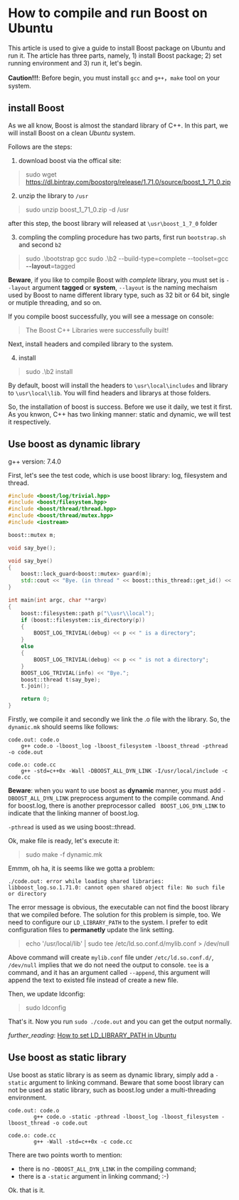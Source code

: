 # How to compile and run Boost on Ubuntu
This article is used to give a guide to install Boost package on Ubuntu and run it. The article has three parts, namely, 1) install Boost package; 2) set running environment and 3) run it, let's begin.

**Caution!!!**: Before begin, you must install `gcc` and `g++`，`make` tool on your system.

## install Boost
As we all know, Boost is almost the standard library of C++. In this part, we will install Boost on a clean *Ubuntu* system.

Follows are the steps:

1. download boost via the offical site: 
> sudo wget https://dl.bintray.com/boostorg/release/1.71.0/source/boost_1_71_0.zip

2. unzip the library to `/usr`
> sudo unzip boost_1_71_0.zip -d /usr

after this step, the boost library will released at `\usr\boost_1_7_0` folder

3. compling 
the compling procedure has two parts, first run `bootstrap.sh` and second `b2`
> sudo .\bootstrap gcc
> sudo .\b2 --build-type=complete --toolset=gcc **--layout**=tagged

**Beware**, if you like to compile Boost with *complete* library, you must set is `--layout` argument  **tagged** or **system**, `--layout` is the naming mechaism used by Boost to name different library type, such as 32 bit or 64 bit, single or mutiple threading, and so on.

If you compile boost successfully, you will see a message on console:
> The Boost C++ Libraries were successfully built!

Next, install headers and compiled library to the system.

4. install
> sudo .\b2 install

By default, boost will install the headers to `\usr\local\includes` and library to `\usr\local\lib`. You will find headers and librarys at those folders.

So, the installation of boost is success. Before we use it daily, we test it first. As you knwon, C++ has two linking manner: static and dynamic, we will test it respectively.

## Use boost as dynamic library

g++ version: 7.4.0

First, let's see the test code, which is use boost library: log, filesystem and thread.

``` c++
#include <boost/log/trivial.hpp>
#include <boost/filesystem.hpp>
#include <boost/thread/thread.hpp>
#include <boost/thread/mutex.hpp>
#include <iostream>

boost::mutex m;

void say_bye();

void say_bye()
{
    boost::lock_guard<boost::mutex> guard(m);
    std::cout << "Bye. (in thread " << boost::this_thread::get_id() << ")" << std::endl;
}

int main(int argc, char **argv)
{
    boost::filesystem::path p("\\usr\\local");
    if (boost::filesystem::is_directory(p))
    {
        BOOST_LOG_TRIVIAL(debug) << p << " is a directory";
    }
    else
    {
        BOOST_LOG_TRIVIAL(debug) << p << " is not a directory";
    }
    BOOST_LOG_TRIVIAL(info) << "Bye.";
    boost::thread t(say_bye);
    t.join();

    return 0;
}
```


Firstly, we compile it and secondly we link the .o file with the library. So, the `dynamic.mk` should seems like follows:

```make
code.out: code.o
	g++ code.o -lboost_log -lboost_filesystem -lboost_thread -pthread -o code.out

code.o: code.cc
	g++ -std=c++0x -Wall -DBOOST_ALL_DYN_LINK -I/usr/local/include -c code.cc

```

**Beware**: when you want to use boost as **dynamic** manner, you must add `-DBOOST_ALL_DYN_LINK` preprocess argument to the compile command. And for boost.log, there is another preprocessor called `
BOOST_LOG_DYN_LINK` to indicate that the linking manner of boost.log.

`-pthread` is used as we using boost::thread.

Ok, make file is ready, let's execute it:
> sudo make -f dynamic.mk

Emmm, oh ha, it is seems like we gotta a problem:

```
./code.out: error while loading shared libraries: libboost_log.so.1.71.0: cannot open shared object file: No such file or directory
```

The error message is obvious, the executable can not find the boost library that we compiled before. The solution for this problem is simple, too. We need to configure our `LD_LIBRARY_PATH` to the system. I prefer to edit configuration files to **permanetly** update the link setting. 

> echo '/usr/local/lib' | sudo tee /etc/ld.so.conf.d/mylib.conf > /dev/null

Above command will create `mylib.conf` file under `/etc/ld.so.conf.d/`, `/dev/null` implies that we do not need the output to console. `tee` is a command, and it has an argument called `--append`, this argument will append the text to existed file instead of create a new file.

Then, we update ldconfig:

> sudo ldconfig

That's it. Now you run `sudo ./code.out` and you can get the output normally.

*further_reading*:  [How to set LD_LIBRARY_PATH in Ubuntu](https://stackoverflow.com/questions/13428910/how-to-set-the-environmental-variable-ld-library-path-in-linux)

## Use boost as static library

Use boost as static library is as seem as dynamic library, simply add a `-static` argument to linking command. Beware that some boost library can not be used as static library, such as boost.log under a multi-threading environment.

```make
code.out: code.o
        g++ code.o -static -pthread -lboost_log -lboost_filesystem -lboost_thread -o code.out

code.o: code.cc
        g++ -Wall -std=c++0x -c code.cc
```

There are two points worth to mention:
* there is no `-DBOOST_ALL_DYN_LINK` in the compiling command;
* there is a `-static` argument in linking command; :-)

Ok. that is it.
